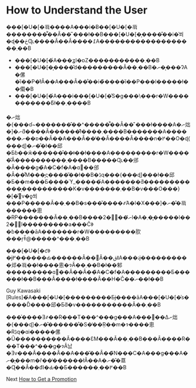 # How to Understand the User
[//]: # (Version:1.0.0)
���[�U�[�𗝉����A���i�Ƀ��[�U�[�𗝉��������̂͂��Ȃ��̋`���ł��B���[�U�[�͎����̐��i�̍쐬�ɖ��ڂɊւ����Ă��Ȃ����߁A�������������������܂��B

- ���[�U�[�́A���ʓI�ɒZ�����������܂��B
- ���[�U�[�͎����̎d���������Ă��܂��B�ނ��͎��ɁA�傫�ȉ��P�ł͂Ȃ��A���Ȃ��̐��i�̏����ȉ��P���l�����ł��傤�B
- ���[�U�[�́A���i���[�U�[�̑S�g���\���r�W�����������Ƃ͂ł��܂����B

�ނ炪�{���ɗ~�������̂��^�����̂͂��Ȃ��̋`���ł����A�ނ炪�]�ނƌ����Ă������̂ł͂����܂����B�������A�������ނ��ɒ��Ă��A���Ȃ��̒��Ă����Ȃ����n�߂��O�ɖ{���ɖ]�ނ��̂ł��邱�Ƃɓ��ӂ������̂��ǂ��ł����A���������r�W�����͂Ȃ����������܂����B�����Ɋւ��邠�Ȃ����g�̃A�C�f�A�ɑ΂��邠�Ȃ��̐M���͕ς����͂��ł��B�ڋq���{���ɖ]���ł��邱�Ƃ��m���Ƃ����ϓ_�����́A�������ƌ������������̗����������K�v�������܂��B�v���O���}�[�͐݌v�ƍ쐬���P�����Ă��܂��B�s���̌����҂́A�l�X���]�ނ��̂𗝉������悤�ɌP�������Ă��܂��B����2�̎��ނ̐l�A�܂��͓����l��2�̍l���������a���Ĉꏏ�ɓ����āA�������r�W���������肷���ŗǂ̋@�����^���܂��B

���[�U�[�ƈꏏ�ɉ߂������Ԃ������Ȃ��΂Ȃ��قǁA���ۂɉ����������邩�𗝉��ł����悤�ɂȂ��܂��B�ł��邾���������ɑ΂��Ă��Ȃ��̃A�C�f�A���������Ƃ����ׂ��ł��B���Ȃ����ł����Ȃ��H�ׂĈ��ނׂ��ł��B

Guy Kawasaki [Rules]�́A���[�U�[���������Ƃɉ����āA���[�U�[�̍s�����Ď����邱�Ƃ̏d�v�����������Ă��܂��B

���͐����Ǝ҂��R���T���^���g���A���΂��Δނ炪�{���ɖ]�ނ��̂������̐S�̒��Ŗ��m�ɂ����悤�Ɍڋq�ɑi�����傫�Ȗ����������Ă����ƐM���Ă��܂��B���Ȃ����R���T���^���g�ɂȂ낤�Ǝv���Ă����Ȃ��A���͂��Ȃ��̃N���C�A���g���A�ނ��̖��m�ȓ��̒������łȂ��A�ނ��̎蒠�Ɋ��Â��đI�Ԃ��Ƃ������߂��܂��B

Next [How to Get a Promotion](03-How-to-Get-a-Promotion.md)
